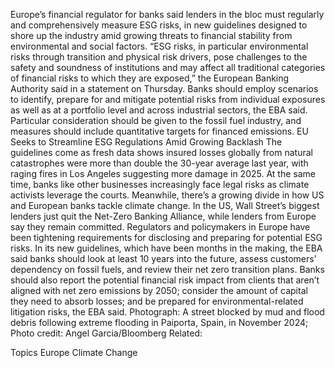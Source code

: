 Europe’s financial regulator for banks said lenders in the bloc must regularly and comprehensively measure ESG risks, in new guidelines designed to shore up the industry amid growing threats to financial stability from environmental and social factors.
“ESG risks, in particular environmental risks through transition and physical risk drivers, pose challenges to the safety and soundness of institutions and may affect all traditional categories of financial risks to which they are exposed,” the European Banking Authority said in a statement on Thursday.
Banks should employ scenarios to identify, prepare for and mitigate potential risks from individual exposures as well as at a portfolio level and across industrial sectors, the EBA said. Particular consideration should be given to the fossil fuel industry, and measures should include quantitative targets for financed emissions.
EU Seeks to Streamline ESG Regulations Amid Growing Backlash
The guidelines come as fresh data shows insured losses globally from natural catastrophes were more than double the 30-year average last year, with raging fires in Los Angeles suggesting more damage in 2025. At the same time, banks like other businesses increasingly face legal risks as climate activists leverage the courts.
Meanwhile, there’s a growing divide in how US and European banks tackle climate change. In the US, Wall Street’s biggest lenders just quit the Net-Zero Banking Alliance, while lenders from Europe say they remain committed.
Regulators and policymakers in Europe have been tightening requirements for disclosing and preparing for potential ESG risks. In its new guidelines, which have been months in the making, the EBA said banks should look at least 10 years into the future, assess customers’ dependency on fossil fuels, and review their net zero transition plans.
Banks should also report the potential financial risk impact from clients that aren’t aligned with net zero emissions by 2050; consider the amount of capital they need to absorb losses; and be prepared for environmental-related litigation risks, the EBA said.
Photograph: A street blocked by mud and flood debris following extreme flooding in Paiporta, Spain, in November 2024; Photo credit: Angel Garcia/Bloomberg
Related:

Topics
Europe
Climate Change
